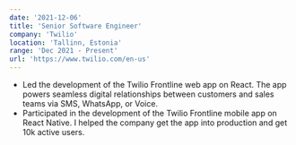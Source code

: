```yaml
---
date: '2021-12-06'
title: 'Senior Software Engineer'
company: 'Twilio'
location: 'Tallinn, Estonia'
range: 'Dec 2021 - Present'
url: 'https://www.twilio.com/en-us'
---
```


- Led the development of the Twilio Frontline web app on React. The app powers seamless digital relationships between customers and sales teams via SMS, WhatsApp, or Voice.
- Participated in the development of the Twilio Frontline mobile app on React Native. I helped the company get the app into production and get 10k active users.
